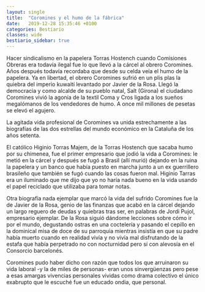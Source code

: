 ```yaml
---
layout: single
title:  "Coromines y el humo de la fábrica"
date:   2019-12-28 15:35:46 +0100
categories: Bestiario
classes: wide
bestiario_sidebar: true
---
```


Hacer sindicalismo en la papelera Torras Hostench cuando Comisiones Obreras era todavía ilegal fue lo que llevó a la cárcel al obrero Coromines. Años después todavía recordaba que desde su celda veía el humo de la papelera. Ya en libertad, el obrero Coromines sufrió en un plis plas la quiebra del imperio kuwaití levantado por Javier de la Rosa. Llegó la democracia y como alcalde de su pueblo natal, Salt (Girona) el ciudadano Coromines vivió la agonía de la textil Coma y Cros ligada a los sueños megalómanos de los vendedores de humo. A once mil millones de pesetas se elevó el agujero.

La agitada vida profesional de Coromines va unida estrechamente a las biografías de las dos estrellas del mundo económico en la Cataluña de los años setenta.

El católico Higinio Torras Majem, de la Torras Hostench que sacaba humo por su chimenea, fue el primer empresario que jodió la vida a Coromines: le metió en la cárcel y después  se fugó a Brasil (allí murió) dejando en la ruina la papelera y un banco que había puesto en marcha junto a un ex guerrillero brasileño que también se fugó cuando las cosas fueron mal. Higinio Tarras era un iluminado que me dijo que yo no haría nada bueno en la vida usando el papel reciclado que utilizaba para tomar notas.

Otra biografía nada ejemplar que marcó la vida del sufrido  Coromines fue la de  Javier de la Rosa,  genio de las finanzas que acabó en la cárcel dejando un largo reguero de deudas y quiebras tras ser, en palabras de Jordi Pujol, empresario ejemplar. De la Rosa siguió dándome lecciones sobre cómo ir por el mundo, degustando ostras en una coctelería y  pasando el cepillo en la dominical  misa de doce de su parroquia mientras insistía en que su padre había muerto cuando en realidad vivía y no vivía mal disfrutando de la estafa que había perpetrado no con nocturnidad pero sí con alevosía en el Consorcio barcelonés.

Coromines pudo haber dicho con razón que todos los que arruinaron su vida laboral -y la de miles de personas- eran unos sinvergüenzas pero pese a esas amargas vivencias personales vividas como drama colectivo el único exabrupto que le escuché fue un educado ondia, que personal.